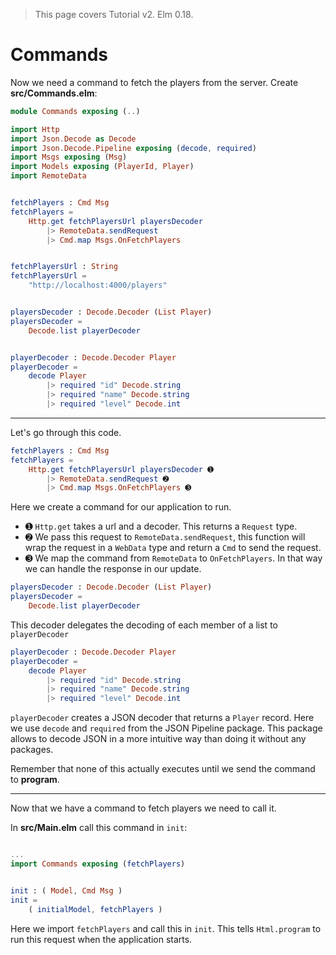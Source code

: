 > This page covers Tutorial v2. Elm 0.18.

# Commands

Now we need a command to fetch the players from the server. Create __src/Commands.elm__:

```elm
module Commands exposing (..)

import Http
import Json.Decode as Decode
import Json.Decode.Pipeline exposing (decode, required)
import Msgs exposing (Msg)
import Models exposing (PlayerId, Player)
import RemoteData


fetchPlayers : Cmd Msg
fetchPlayers =
    Http.get fetchPlayersUrl playersDecoder
        |> RemoteData.sendRequest
        |> Cmd.map Msgs.OnFetchPlayers


fetchPlayersUrl : String
fetchPlayersUrl =
    "http://localhost:4000/players"


playersDecoder : Decode.Decoder (List Player)
playersDecoder =
    Decode.list playerDecoder


playerDecoder : Decode.Decoder Player
playerDecoder =
    decode Player
        |> required "id" Decode.string
        |> required "name" Decode.string
        |> required "level" Decode.int
```
---

Let's go through this code.

```elm
fetchPlayers : Cmd Msg
fetchPlayers =
    Http.get fetchPlayersUrl playersDecoder ➊
        |> RemoteData.sendRequest ➋
        |> Cmd.map Msgs.OnFetchPlayers ➌
```

Here we create a command for our application to run.

- ➊ `Http.get` takes a url and a decoder. This returns a `Request` type.
- ➋ We pass this request to `RemoteData.sendRequest`, this function will wrap the request in a `WebData` type and return a `Cmd` to send the request.
- ➌ We map the command from `RemoteData` to `OnFetchPlayers`. In that way we can handle the response in our update.

```elm
playersDecoder : Decode.Decoder (List Player)
playersDecoder =
    Decode.list playerDecoder
```

This decoder delegates the decoding of each member of a list to `playerDecoder`

```elm
playerDecoder : Decode.Decoder Player
playerDecoder =
    decode Player
        |> required "id" Decode.string
        |> required "name" Decode.string
        |> required "level" Decode.int
```

`playerDecoder` creates a JSON decoder that returns a `Player` record. Here we use `decode` and `required` from the JSON Pipeline package. This package allows to decode JSON in a more intuitive way than doing it without any packages.

Remember that none of this actually executes until we send the command to __program__.

--- 

Now that we have a command to fetch players we need to call it.

In __src/Main.elm__ call this command in `init`:

```elm

...
import Commands exposing (fetchPlayers)


init : ( Model, Cmd Msg )
init =
    ( initialModel, fetchPlayers )
```

Here we import `fetchPlayers` and call this in `init`. This tells `Html.program` to run this request when the application starts.
